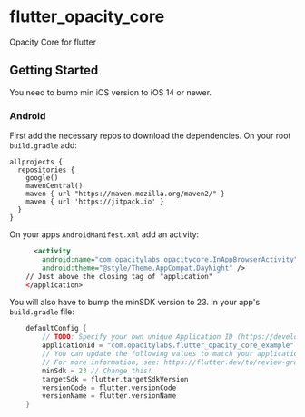 # flutter_opacity_core

Opacity Core for flutter

## Getting Started

You need to bump min iOS version to iOS 14 or newer.

### Android

First add the necessary repos to download the dependencies. On your root `build.gradle` add:

```
allprojects {
  repositories {
    google()
    mavenCentral()
    maven { url "https://maven.mozilla.org/maven2/" }
    maven { url 'https://jitpack.io' }
  }
}
```

On your apps `AndroidManifest.xml` add an activity:

```xml
      <activity
        android:name="com.opacitylabs.opacitycore.InAppBrowserActivity"
        android:theme="@style/Theme.AppCompat.DayNight" />
    // Just above the closing tag of "application"
    </application>
```

You will also have to bump the minSDK version to 23. In your app's `build.gradle` file:

```gradle
    defaultConfig {
        // TODO: Specify your own unique Application ID (https://developer.android.com/studio/build/application-id.html).
        applicationId = "com.opacitylabs.flutter_opacity_core_example"
        // You can update the following values to match your application needs.
        // For more information, see: https://flutter.dev/to/review-gradle-config.
        minSdk = 23 // Change this!
        targetSdk = flutter.targetSdkVersion
        versionCode = flutter.versionCode
        versionName = flutter.versionName
    }
```
